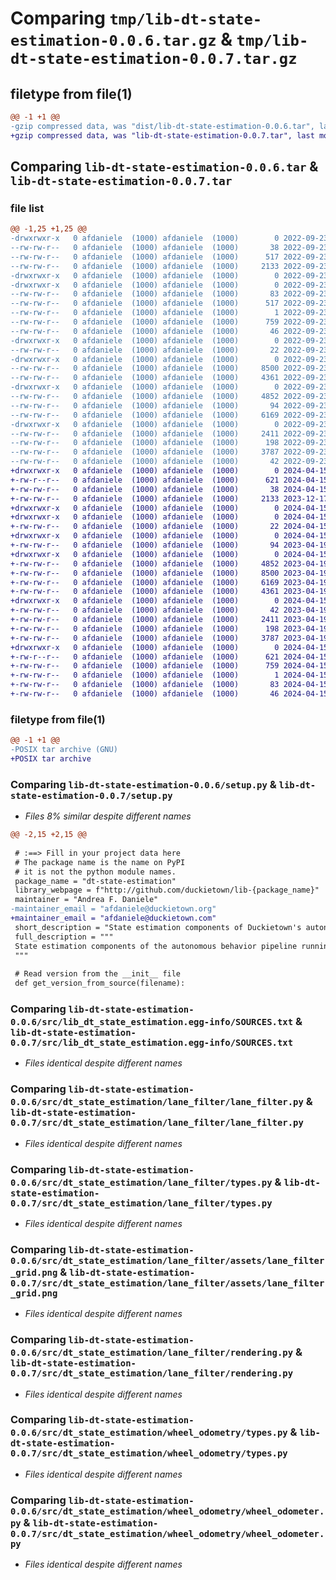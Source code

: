 # Comparing `tmp/lib-dt-state-estimation-0.0.6.tar.gz` & `tmp/lib-dt-state-estimation-0.0.7.tar.gz`

## filetype from file(1)

```diff
@@ -1 +1 @@
-gzip compressed data, was "dist/lib-dt-state-estimation-0.0.6.tar", last modified: Fri Sep 23 15:55:52 2022, max compression
+gzip compressed data, was "lib-dt-state-estimation-0.0.7.tar", last modified: Mon Apr 15 15:25:34 2024, max compression
```

## Comparing `lib-dt-state-estimation-0.0.6.tar` & `lib-dt-state-estimation-0.0.7.tar`

### file list

```diff
@@ -1,25 +1,25 @@
-drwxrwxr-x   0 afdaniele  (1000) afdaniele  (1000)        0 2022-09-23 15:55:52.000000 lib-dt-state-estimation-0.0.6/
--rw-rw-r--   0 afdaniele  (1000) afdaniele  (1000)       38 2022-09-23 15:55:52.000000 lib-dt-state-estimation-0.0.6/setup.cfg
--rw-rw-r--   0 afdaniele  (1000) afdaniele  (1000)      517 2022-09-23 15:55:52.000000 lib-dt-state-estimation-0.0.6/PKG-INFO
--rw-rw-r--   0 afdaniele  (1000) afdaniele  (1000)     2133 2022-09-23 15:29:06.000000 lib-dt-state-estimation-0.0.6/setup.py
-drwxrwxr-x   0 afdaniele  (1000) afdaniele  (1000)        0 2022-09-23 15:55:52.000000 lib-dt-state-estimation-0.0.6/src/
-drwxrwxr-x   0 afdaniele  (1000) afdaniele  (1000)        0 2022-09-23 15:55:52.000000 lib-dt-state-estimation-0.0.6/src/lib_dt_state_estimation.egg-info/
--rw-rw-r--   0 afdaniele  (1000) afdaniele  (1000)       83 2022-09-23 15:55:52.000000 lib-dt-state-estimation-0.0.6/src/lib_dt_state_estimation.egg-info/requires.txt
--rw-rw-r--   0 afdaniele  (1000) afdaniele  (1000)      517 2022-09-23 15:55:52.000000 lib-dt-state-estimation-0.0.6/src/lib_dt_state_estimation.egg-info/PKG-INFO
--rw-rw-r--   0 afdaniele  (1000) afdaniele  (1000)        1 2022-09-23 15:55:52.000000 lib-dt-state-estimation-0.0.6/src/lib_dt_state_estimation.egg-info/dependency_links.txt
--rw-rw-r--   0 afdaniele  (1000) afdaniele  (1000)      759 2022-09-23 15:55:52.000000 lib-dt-state-estimation-0.0.6/src/lib_dt_state_estimation.egg-info/SOURCES.txt
--rw-rw-r--   0 afdaniele  (1000) afdaniele  (1000)       46 2022-09-23 15:55:52.000000 lib-dt-state-estimation-0.0.6/src/lib_dt_state_estimation.egg-info/top_level.txt
-drwxrwxr-x   0 afdaniele  (1000) afdaniele  (1000)        0 2022-09-23 15:55:52.000000 lib-dt-state-estimation-0.0.6/src/dt_state_estimation/
--rw-rw-r--   0 afdaniele  (1000) afdaniele  (1000)       22 2022-09-23 15:36:03.000000 lib-dt-state-estimation-0.0.6/src/dt_state_estimation/__init__.py
-drwxrwxr-x   0 afdaniele  (1000) afdaniele  (1000)        0 2022-09-23 15:55:52.000000 lib-dt-state-estimation-0.0.6/src/dt_state_estimation/lane_filter/
--rw-rw-r--   0 afdaniele  (1000) afdaniele  (1000)     8500 2022-09-23 15:29:06.000000 lib-dt-state-estimation-0.0.6/src/dt_state_estimation/lane_filter/lane_filter.py
--rw-rw-r--   0 afdaniele  (1000) afdaniele  (1000)     4361 2022-09-23 15:29:06.000000 lib-dt-state-estimation-0.0.6/src/dt_state_estimation/lane_filter/types.py
-drwxrwxr-x   0 afdaniele  (1000) afdaniele  (1000)        0 2022-09-23 15:55:52.000000 lib-dt-state-estimation-0.0.6/src/dt_state_estimation/lane_filter/assets/
--rw-rw-r--   0 afdaniele  (1000) afdaniele  (1000)     4852 2022-09-23 15:29:06.000000 lib-dt-state-estimation-0.0.6/src/dt_state_estimation/lane_filter/assets/lane_filter_grid.png
--rw-rw-r--   0 afdaniele  (1000) afdaniele  (1000)       94 2022-09-23 15:29:06.000000 lib-dt-state-estimation-0.0.6/src/dt_state_estimation/lane_filter/__init__.py
--rw-rw-r--   0 afdaniele  (1000) afdaniele  (1000)     6169 2022-09-23 15:29:06.000000 lib-dt-state-estimation-0.0.6/src/dt_state_estimation/lane_filter/rendering.py
-drwxrwxr-x   0 afdaniele  (1000) afdaniele  (1000)        0 2022-09-23 15:55:52.000000 lib-dt-state-estimation-0.0.6/src/dt_state_estimation/wheel_odometry/
--rw-rw-r--   0 afdaniele  (1000) afdaniele  (1000)     2411 2022-09-23 15:29:06.000000 lib-dt-state-estimation-0.0.6/src/dt_state_estimation/wheel_odometry/types.py
--rw-rw-r--   0 afdaniele  (1000) afdaniele  (1000)      198 2022-09-23 15:29:06.000000 lib-dt-state-estimation-0.0.6/src/dt_state_estimation/wheel_odometry/utils.py
--rw-rw-r--   0 afdaniele  (1000) afdaniele  (1000)     3787 2022-09-23 15:29:06.000000 lib-dt-state-estimation-0.0.6/src/dt_state_estimation/wheel_odometry/wheel_odometer.py
--rw-rw-r--   0 afdaniele  (1000) afdaniele  (1000)       42 2022-09-23 15:29:06.000000 lib-dt-state-estimation-0.0.6/src/dt_state_estimation/wheel_odometry/__init__.py
+drwxrwxr-x   0 afdaniele  (1000) afdaniele  (1000)        0 2024-04-15 15:25:34.073311 lib-dt-state-estimation-0.0.7/
+-rw-r--r--   0 afdaniele  (1000) afdaniele  (1000)      621 2024-04-15 15:25:34.073311 lib-dt-state-estimation-0.0.7/PKG-INFO
+-rw-rw-r--   0 afdaniele  (1000) afdaniele  (1000)       38 2024-04-15 15:25:34.073311 lib-dt-state-estimation-0.0.7/setup.cfg
+-rw-rw-r--   0 afdaniele  (1000) afdaniele  (1000)     2133 2023-12-17 21:31:24.000000 lib-dt-state-estimation-0.0.7/setup.py
+drwxrwxr-x   0 afdaniele  (1000) afdaniele  (1000)        0 2024-04-15 15:25:34.069311 lib-dt-state-estimation-0.0.7/src/
+drwxrwxr-x   0 afdaniele  (1000) afdaniele  (1000)        0 2024-04-15 15:25:34.069311 lib-dt-state-estimation-0.0.7/src/dt_state_estimation/
+-rw-rw-r--   0 afdaniele  (1000) afdaniele  (1000)       22 2024-04-15 15:25:25.000000 lib-dt-state-estimation-0.0.7/src/dt_state_estimation/__init__.py
+drwxrwxr-x   0 afdaniele  (1000) afdaniele  (1000)        0 2024-04-15 15:25:34.069311 lib-dt-state-estimation-0.0.7/src/dt_state_estimation/lane_filter/
+-rw-rw-r--   0 afdaniele  (1000) afdaniele  (1000)       94 2023-04-19 19:49:23.000000 lib-dt-state-estimation-0.0.7/src/dt_state_estimation/lane_filter/__init__.py
+drwxrwxr-x   0 afdaniele  (1000) afdaniele  (1000)        0 2024-04-15 15:25:34.069311 lib-dt-state-estimation-0.0.7/src/dt_state_estimation/lane_filter/assets/
+-rw-rw-r--   0 afdaniele  (1000) afdaniele  (1000)     4852 2023-04-19 19:49:23.000000 lib-dt-state-estimation-0.0.7/src/dt_state_estimation/lane_filter/assets/lane_filter_grid.png
+-rw-rw-r--   0 afdaniele  (1000) afdaniele  (1000)     8500 2023-04-19 19:49:23.000000 lib-dt-state-estimation-0.0.7/src/dt_state_estimation/lane_filter/lane_filter.py
+-rw-rw-r--   0 afdaniele  (1000) afdaniele  (1000)     6169 2023-04-19 19:49:23.000000 lib-dt-state-estimation-0.0.7/src/dt_state_estimation/lane_filter/rendering.py
+-rw-rw-r--   0 afdaniele  (1000) afdaniele  (1000)     4361 2023-04-19 19:49:23.000000 lib-dt-state-estimation-0.0.7/src/dt_state_estimation/lane_filter/types.py
+drwxrwxr-x   0 afdaniele  (1000) afdaniele  (1000)        0 2024-04-15 15:25:34.069311 lib-dt-state-estimation-0.0.7/src/dt_state_estimation/wheel_odometry/
+-rw-rw-r--   0 afdaniele  (1000) afdaniele  (1000)       42 2023-04-19 19:49:23.000000 lib-dt-state-estimation-0.0.7/src/dt_state_estimation/wheel_odometry/__init__.py
+-rw-rw-r--   0 afdaniele  (1000) afdaniele  (1000)     2411 2023-04-19 19:49:23.000000 lib-dt-state-estimation-0.0.7/src/dt_state_estimation/wheel_odometry/types.py
+-rw-rw-r--   0 afdaniele  (1000) afdaniele  (1000)      198 2023-04-19 19:49:23.000000 lib-dt-state-estimation-0.0.7/src/dt_state_estimation/wheel_odometry/utils.py
+-rw-rw-r--   0 afdaniele  (1000) afdaniele  (1000)     3787 2023-04-19 19:49:23.000000 lib-dt-state-estimation-0.0.7/src/dt_state_estimation/wheel_odometry/wheel_odometer.py
+drwxrwxr-x   0 afdaniele  (1000) afdaniele  (1000)        0 2024-04-15 15:25:34.073311 lib-dt-state-estimation-0.0.7/src/lib_dt_state_estimation.egg-info/
+-rw-r--r--   0 afdaniele  (1000) afdaniele  (1000)      621 2024-04-15 15:25:33.000000 lib-dt-state-estimation-0.0.7/src/lib_dt_state_estimation.egg-info/PKG-INFO
+-rw-rw-r--   0 afdaniele  (1000) afdaniele  (1000)      759 2024-04-15 15:25:34.000000 lib-dt-state-estimation-0.0.7/src/lib_dt_state_estimation.egg-info/SOURCES.txt
+-rw-rw-r--   0 afdaniele  (1000) afdaniele  (1000)        1 2024-04-15 15:25:33.000000 lib-dt-state-estimation-0.0.7/src/lib_dt_state_estimation.egg-info/dependency_links.txt
+-rw-rw-r--   0 afdaniele  (1000) afdaniele  (1000)       83 2024-04-15 15:25:33.000000 lib-dt-state-estimation-0.0.7/src/lib_dt_state_estimation.egg-info/requires.txt
+-rw-rw-r--   0 afdaniele  (1000) afdaniele  (1000)       46 2024-04-15 15:25:33.000000 lib-dt-state-estimation-0.0.7/src/lib_dt_state_estimation.egg-info/top_level.txt
```

### filetype from file(1)

```diff
@@ -1 +1 @@
-POSIX tar archive (GNU)
+POSIX tar archive
```

### Comparing `lib-dt-state-estimation-0.0.6/setup.py` & `lib-dt-state-estimation-0.0.7/setup.py`

 * *Files 8% similar despite different names*

```diff
@@ -2,15 +2,15 @@
 
 # :==> Fill in your project data here
 # The package name is the name on PyPI
 # it is not the python module names.
 package_name = "dt-state-estimation"
 library_webpage = f"http://github.com/duckietown/lib-{package_name}"
 maintainer = "Andrea F. Daniele"
-maintainer_email = "afdaniele@duckietown.org"
+maintainer_email = "afdaniele@duckietown.com"
 short_description = "State estimation components of Duckietown's autonomy behavior."
 full_description = """
 State estimation components of the autonomous behavior pipeline running on Duckietown robots.
 """
 
 # Read version from the __init__ file
 def get_version_from_source(filename):
```

### Comparing `lib-dt-state-estimation-0.0.6/src/lib_dt_state_estimation.egg-info/SOURCES.txt` & `lib-dt-state-estimation-0.0.7/src/lib_dt_state_estimation.egg-info/SOURCES.txt`

 * *Files identical despite different names*

### Comparing `lib-dt-state-estimation-0.0.6/src/dt_state_estimation/lane_filter/lane_filter.py` & `lib-dt-state-estimation-0.0.7/src/dt_state_estimation/lane_filter/lane_filter.py`

 * *Files identical despite different names*

### Comparing `lib-dt-state-estimation-0.0.6/src/dt_state_estimation/lane_filter/types.py` & `lib-dt-state-estimation-0.0.7/src/dt_state_estimation/lane_filter/types.py`

 * *Files identical despite different names*

### Comparing `lib-dt-state-estimation-0.0.6/src/dt_state_estimation/lane_filter/assets/lane_filter_grid.png` & `lib-dt-state-estimation-0.0.7/src/dt_state_estimation/lane_filter/assets/lane_filter_grid.png`

 * *Files identical despite different names*

### Comparing `lib-dt-state-estimation-0.0.6/src/dt_state_estimation/lane_filter/rendering.py` & `lib-dt-state-estimation-0.0.7/src/dt_state_estimation/lane_filter/rendering.py`

 * *Files identical despite different names*

### Comparing `lib-dt-state-estimation-0.0.6/src/dt_state_estimation/wheel_odometry/types.py` & `lib-dt-state-estimation-0.0.7/src/dt_state_estimation/wheel_odometry/types.py`

 * *Files identical despite different names*

### Comparing `lib-dt-state-estimation-0.0.6/src/dt_state_estimation/wheel_odometry/wheel_odometer.py` & `lib-dt-state-estimation-0.0.7/src/dt_state_estimation/wheel_odometry/wheel_odometer.py`

 * *Files identical despite different names*


